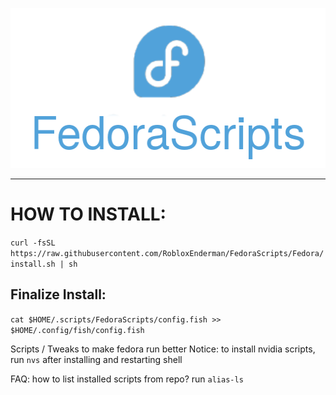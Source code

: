 <p align="center">
  <img width="512" height="256" src="https://github.com/RobloxEnderman/FedoraScripts/blob/Fedora/branding/logo.png">
</p>

---

# HOW TO INSTALL:

```curl -fsSL https://raw.githubusercontent.com/RobloxEnderman/FedoraScripts/Fedora/install.sh | sh```


## Finalize Install:
```cat $HOME/.scripts/FedoraScripts/config.fish >> $HOME/.config/fish/config.fish```



Scripts / Tweaks to make fedora run better
Notice: to install nvidia scripts, run ```nvs``` after installing and restarting shell





FAQ: how to list installed scripts from repo?
run ```alias-ls```
